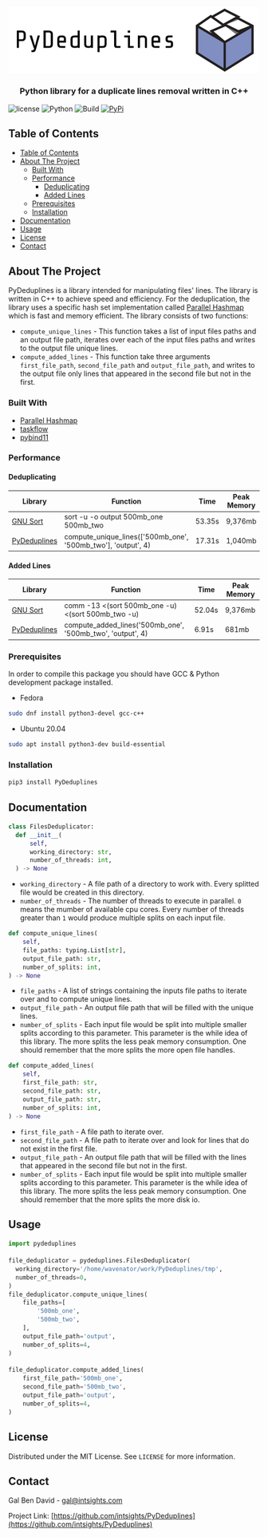 <p align="center">
    <a href="https://github.com/intsights/PyDeduplines">
        <img src="https://raw.githubusercontent.com/intsights/PyDeduplines/master/images/logo.png" alt="Logo">
    </a>
    <h3 align="center">
        Python library for a duplicate lines removal written in C++
    </h3>
</p>

![license](https://img.shields.io/badge/MIT-License-blue)
![Python](https://img.shields.io/badge/Python-3.6%20%7C%203.7%20%7C%203.8%20%7C%20pypy3-blue)
![Build](https://github.com/intsights/PyDeduplines/workflows/Build/badge.svg)
[![PyPi](https://img.shields.io/pypi/v/PyDeduplines.svg)](https://pypi.org/project/PyDeduplines/)

## Table of Contents

- [Table of Contents](#table-of-contents)
- [About The Project](#about-the-project)
  - [Built With](#built-with)
  - [Performance](#performance)
    - [Deduplicating](#deduplicating)
    - [Added Lines](#added-lines)
  - [Prerequisites](#prerequisites)
  - [Installation](#installation)
- [Documentation](#documentation)
- [Usage](#usage)
- [License](#license)
- [Contact](#contact)


## About The Project

PyDeduplines is a library intended for manipulating files' lines. The library is written in C++ to achieve speed and efficiency. For the deduplication, the library uses a specific hash set implementation called [Parallel Hashmap](https://github.com/greg7mdp/parallel-hashmap) which is fast and memory efficient.
The library consists of two functions:
- `compute_unique_lines` - This function takes a list of input files paths and an output file path, iterates over each of the input files paths and writes to the output file unique lines.
- `compute_added_lines` - This function take three arguments `first_file_path`, `second_file_path` and `output_file_path`, and writes to the output file only lines that appeared in the second file but not in the first.


### Built With

* [Parallel Hashmap](https://github.com/greg7mdp/parallel-hashmap)
* [taskflow](https://github.com/taskflow/taskflow)
* [pybind11](https://github.com/pybind/pybind11)


### Performance

#### Deduplicating
| Library  | Function | Time | Peak Memory |
| ------------- | ------------- | ------------- | ------------- |
| [GNU Sort](https://www.gnu.org/software/coreutils/) | sort -u -o output 500mb_one 500mb_two | 53.35s | 9,376mb |
| [PyDeduplines](https://github.com/intsights/PyDeduplines) | compute_unique_lines(['500mb_one', '500mb_two'], 'output', 4) | 17.31s | 1,040mb |

#### Added Lines
| Library  | Function | Time | Peak Memory |
| ------------- | ------------- | ------------- | ------------- |
| [GNU Sort](https://www.gnu.org/software/coreutils/) | comm -13 <(sort 500mb_one -u) <(sort 500mb_two -u) | 52.04s | 9,376mb |
| [PyDeduplines](https://github.com/intsights/PyDeduplines) | compute_added_lines('500mb_one', '500mb_two', 'output', 4) | 6.91s | 681mb |


### Prerequisites

In order to compile this package you should have GCC & Python development package installed.
* Fedora
```sh
sudo dnf install python3-devel gcc-c++
```
* Ubuntu 20.04
```sh
sudo apt install python3-dev build-essential
```

### Installation

```sh
pip3 install PyDeduplines
```


## Documentation

```python
class FilesDeduplicator:
  def __init__(
      self,
      working_directory: str,
      number_of_threads: int,
  ) -> None
```
- `working_directory` - A file path of a directory to work with. Every splitted file would be created in this directory.
- `number_of_threads` - The number of threads to execute in parallel. `0` means the mumber of available cpu cores. Every number of threads greater than `1` would produce multiple splits on each input file.


```python
def compute_unique_lines(
    self,
    file_paths: typing.List[str],
    output_file_path: str,
    number_of_splits: int,
) -> None
```
- `file_paths` - A list of strings containing the inputs file paths to iterate over and to compute unique lines.
- `output_file_path` - An output file path that will be filled with the unique lines.
- `number_of_splits` - Each input file would be split into multiple smaller splits according to this parameter. This parameter is the while idea of this library. The more splits the less peak memory consumption. One should remember that the more splits the more open file handles.


```python
def compute_added_lines(
    self,
    first_file_path: str,
    second_file_path: str,
    output_file_path: str,
    number_of_splits: int,
) -> None
```
- `first_file_path` - A file path to iterate over.
- `second_file_path` - A file path to iterate over and look for lines that do not exist in the first file.
- `output_file_path` - An output file path that will be filled with the lines that appeared in the second file but not in the first.
- `number_of_splits` - Each input file would be split into multiple smaller splits according to this parameter. This parameter is the while idea of this library. The more splits the less peak memory consumption. One should remember that the more splits the more disk io.


## Usage

```python
import pydeduplines

file_deduplicator = pydeduplines.FilesDeduplicator(
  working_directory='/home/wavenator/work/PyDeduplines/tmp',
  number_of_threads=0,
)
file_deduplicator.compute_unique_lines(
    file_paths=[
        '500mb_one',
        '500mb_two',
    ],
    output_file_path='output',
    number_of_splits=4,
)

file_deduplicator.compute_added_lines(
    first_file_path='500mb_one',
    second_file_path='500mb_two',
    output_file_path='output',
    number_of_splits=4,
)
```


## License

Distributed under the MIT License. See `LICENSE` for more information.


## Contact

Gal Ben David - gal@intsights.com

Project Link: [https://github.com/intsights/PyDeduplines](https://github.com/intsights/PyDeduplines)
